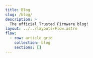 ```yaml
---
title: Blog
slug: /blog/
description: >
  The official Trusted Firmware blog!
layout: ../../layouts/Flow.astro
flow:
  - row: article_grid
    collection: blog
    sections: []
---
```

